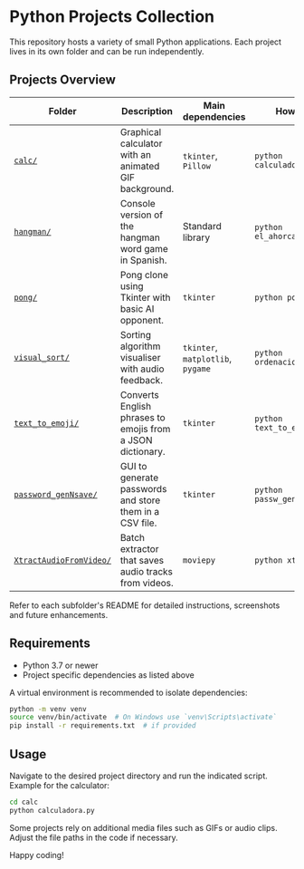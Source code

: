 # Python Projects Collection

This repository hosts a variety of small Python applications. Each project lives in its own folder and can be run independently.

## Projects Overview

| Folder | Description | Main dependencies | How to Run |
|-------|-------------|------------------|-----------|
| [`calc/`](calc/) | Graphical calculator with an animated GIF background. | `tkinter`, `Pillow` | `python calculadora.py` |
| [`hangman/`](hangman/) | Console version of the hangman word game in Spanish. | Standard library | `python el_ahorcado.py` |
| [`pong/`](pong/) | Pong clone using Tkinter with basic AI opponent. | `tkinter` | `python pong.py` |
| [`visual_sort/`](visual_sort/) | Sorting algorithm visualiser with audio feedback. | `tkinter`, `matplotlib`, `pygame` | `python ordenacion_visual.py` |
| [`text_to_emoji/`](text_to_emoji/) | Converts English phrases to emojis from a JSON dictionary. | `tkinter` | `python text_to_emoji.py` |
| [`password_genNsave/`](password_genNsave/) | GUI to generate passwords and store them in a CSV file. | `tkinter` | `python passw_genNsave.py` |
| [`XtractAudioFromVideo/`](XtractAudioFromVideo/) | Batch extractor that saves audio tracks from videos. | `moviepy` | `python xtract.py` |

Refer to each subfolder's README for detailed instructions, screenshots and future enhancements.

## Requirements

- Python 3.7 or newer
- Project specific dependencies as listed above

A virtual environment is recommended to isolate dependencies:

```bash
python -m venv venv
source venv/bin/activate  # On Windows use `venv\Scripts\activate`
pip install -r requirements.txt  # if provided
```

## Usage

Navigate to the desired project directory and run the indicated script. Example for the calculator:

```bash
cd calc
python calculadora.py
```

Some projects rely on additional media files such as GIFs or audio clips. Adjust the file paths in the code if necessary.

Happy coding!
